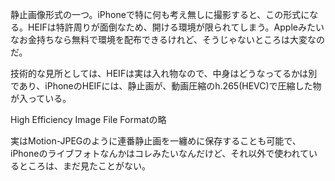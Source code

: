 
静止画像形式の一つ。iPhoneで特に何も考え無しに撮影すると、この形式になる。HEIFは特許周りが面倒なため、開ける環境が限られてしまう。Appleみたいなお金持ちなら無料で環境を配布できるけれど、そうじゃないところは大変なのだ。

技術的な見所としては、HEIFは実は入れ物なので、中身はどうなってるかは別であり、iPhoneのHEIFには、静止画が、動画圧縮のh.265(HEVC)で圧縮した物が入っている。

High Efficiency Image File Formatの略

実はMotion-JPEGのように連番静止画を一纏めに保存することも可能で、iPhoneのライブフォトなんかはコレみたいなんだけど、それ以外で使われているところは、まだ見たことがない。